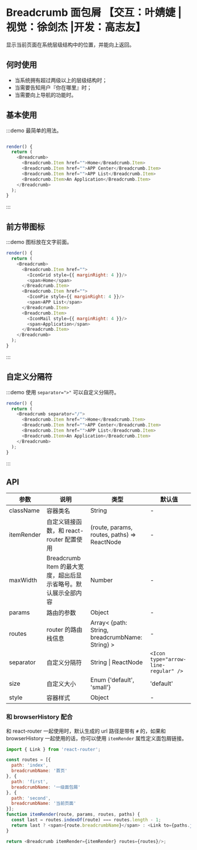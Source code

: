 # Breadcrumb 面包屑 【交互：叶婧婕 |视觉：徐剑杰 |开发：高志友】

显示当前页面在系统层级结构中的位置，并能向上返回。

## 何时使用

- 当系统拥有超过两级以上的层级结构时；
- 当需要告知用户『你在哪里』时；
- 当需要向上导航的功能时。

## 基本使用

:::demo 最简单的用法。

```js

render() {
  return (
    <Breadcrumb>
      <Breadcrumb.Item href="">Home</Breadcrumb.Item>
      <Breadcrumb.Item href="">APP Center</Breadcrumb.Item>
      <Breadcrumb.Item href="">APP List</Breadcrumb.Item>
      <Breadcrumb.Item>An Application</Breadcrumb.Item>
    </Breadcrumb>
  );
}
```
:::

## 前方带图标

:::demo 图标放在文字前面。

```js
render() {
  return (
    <Breadcrumb>
      <Breadcrumb.Item href="">
        <IconGrid style={{ marginRight: 4 }}/>
        <span>Home</span>
      </Breadcrumb.Item>
      <Breadcrumb.Item href="">
        <IconPie style={{ marginRight: 4 }}/>
        <span>APP List</span>
      </Breadcrumb.Item>
      <Breadcrumb.Item>
        <IconMail style={{ marginRight: 4 }}/>
        <span>Application</span>
      </Breadcrumb.Item>
    </Breadcrumb>
  );
}
```
:::

## 自定义分隔符

:::demo 使用 `separator=">"` 可以自定义分隔符。

```js
render() {
  return (
    <Breadcrumb separator="/">
      <Breadcrumb.Item href="">Home</Breadcrumb.Item>
      <Breadcrumb.Item href="">APP Center</Breadcrumb.Item>
      <Breadcrumb.Item href="">APP List</Breadcrumb.Item>
      <Breadcrumb.Item>An Application</Breadcrumb.Item>
    </Breadcrumb>
  );
}
```
:::

## API

| 参数 | 说明 | 类型 | 默认值 |
| --- | --- | --- | --- |
| className | 容器类名 | String | - |
| itemRender | 自定义链接函数，和 react-router 配置使用 | (route, params, routes, paths) => ReactNode | - |
| maxWidth | Breadcrumb Item 的最大宽度，超出后显示省略号。默认展示全部内容 | Number | - |
| params | 路由的参数 | Object | - |
| routes | router 的路由栈信息 | Array< {path: String, breadcrumbName: String} > | - |
| separator | 自定义分隔符 | String \| ReactNode | `<Icon type="arrow-line-regular" />` |
| size | 自定义大小 | Enum {'default', 'small'} | 'default' |
| style | 容器样式 | Object | - |

### 和 browserHistory 配合

和 react-router 一起使用时，默认生成的 url 路径是带有 `#` 的，如果和 browserHistory 一起使用的话，你可以使用 `itemRender` 属性定义面包屑链接。

```js
import { Link } from 'react-router';

const routes = [{
  path: 'index',
  breadcrumbName: '首页'
}, {
  path: 'first',
  breadcrumbName: '一级面包屑'
}, {
  path: 'second',
  breadcrumbName: '当前页面'
}];
function itemRender(route, params, routes, paths) {
  const last = routes.indexOf(route) === routes.length - 1;
  return last ? <span>{route.breadcrumbName}</span> : <Link to={paths.join('/')}>{route.breadcrumbName}</Link>;
}

return <Breadcrumb itemRender={itemRender} routes={routes}/>;
```
